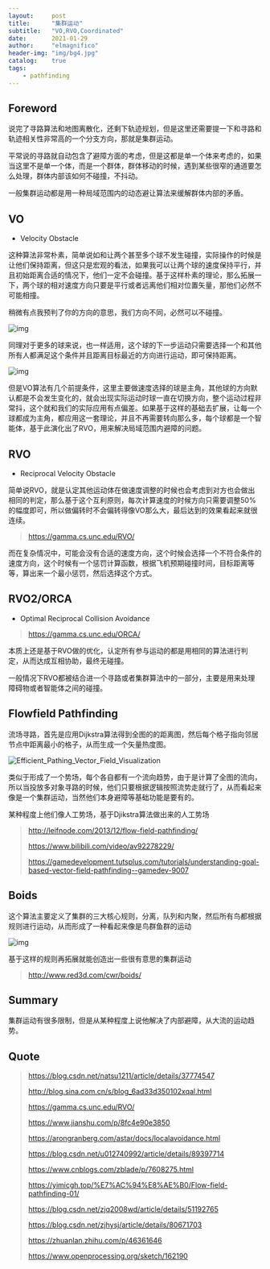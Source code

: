 ```yaml
---
layout:     post
title:      "集群运动"
subtitle:   "VO,RVO,Coordinated"
date:       2021-01-29
author:     "elmagnifico"
header-img: "img/bg4.jpg"
catalog:    true
tags:
    - pathfinding
---
```


## Foreword

说完了寻路算法和地图离散化，还剩下轨迹规划，但是这里还需要提一下和寻路和轨迹相关性非常高的一个分支方向，那就是集群运动。

平常说的寻路就自动包含了避障方面的考虑，但是这都是单一个体来考虑的，如果当这里不是单一个体，而是一个群体，群体移动的时候，遇到某些很窄的通道要怎么处理，群体内部该如何不碰撞，不抖动。

一般集群运动都是用一种局域范围内的动态避让算法来缓解群体内部的矛盾。



## VO

- Velocity Obstacle

这种算法非常朴素，简单说如和让两个甚至多个球不发生碰撞，实际操作的时候是让他们保持距离，但这只是宏观的看法，如果我可以让两个球的速度保持平行，并且初始距离合适的情况下，他们一定不会碰撞。基于这样朴素的理论，那么拓展一下，两个球的相对速度方向只要是平行或者远离他们相对位置矢量，那他们必然不可能相撞。

稍微有点我预判了你的方向的意思，我们方向不同，必然可以不碰撞。

![img](https://i.loli.net/2021/01/28/2HL5kxwSVZvm43g.jpg)

同理对于更多的球来说，也一样适用，这个球的下一步运动只需要选择一个和其他所有人都满足这个条件并且距离目标最近的方向进行运动，即可保持距离。

![img](https://i.loli.net/2021/01/28/JEx96IBsvagbRZ7.jpg)

但是VO算法有几个前提条件，这里主要做速度选择的球是主角，其他球的方向默认都是不会发生变化的，就会出现实际运动时球一直在切换方向，整个运动过程非常抖，这个就和我们的实际应用有点偏差。如果基于这样的基础去扩展，让每一个球都成为主角，都应用这一套理论，并且不再需要转向那么多，每个球都是一个智能体，基于此演化出了RVO，用来解决局域范围内避障的问题。



## RVO

- Reciprocal Velocity Obstacle

简单说RVO，就是认定其他运动体在做速度调整的时候也会考虑到对方也会做出相同的判定，那么基于这个互利原则，每次计算速度的时候方向只需要调整50%的幅度即可，所以做偏转时不会偏转得像VO那么大，最后达到的效果看起来就很连续。

> https://gamma.cs.unc.edu/RVO/

而在复杂情况中，可能会没有合适的速度方向，这个时候会选择一个不符合条件的速度方向，这个时候有一个惩罚计算函数，根据飞机预期碰撞时间，目标距离等等，算出来一个最小惩罚，然后选择这个方式。



## RVO2/ORCA

- Optimal Reciprocal Collision Avoidance

> https://gamma.cs.unc.edu/ORCA/

本质上还是基于RVO做的优化，认定所有参与运动的都是用相同的算法进行判定，从而达成互相协助，最终无碰撞。

一般情况下RVO都被结合进一个寻路或者集群算法中的一部分，主要是用来处理障碍物或者智能体之间的碰撞。



## Flowfield Pathfinding

流场寻路，首先是应用Dijkstra算法得到全图的的距离图，然后每个格子指向邻居节点中距离最小的格子，从而生成一个矢量热度图。

![Efficient_Pathing_Vector_Field_Visualization](https://i.loli.net/2021/01/29/iTRmfLHA7Wj9O48.png)



类似于形成了一个势场，每个各自都有一个流向趋势，由于是计算了全图的流向，所以当投放多对象寻路的时候，他们只要根据逻辑按照流势走就行了，从而看起来像是一个集群运动，当然他们本身避障等基础功能是要有的。

某种程度上他们像人工势场，基于Djikstra算法做出来的人工势场

> http://leifnode.com/2013/12/flow-field-pathfinding/
>
> https://www.bilibili.com/video/av92278229/
>
> https://gamedevelopment.tutsplus.com/tutorials/understanding-goal-based-vector-field-pathfinding--gamedev-9007



## Boids

这个算法主要定义了集群的三大核心规则，分离，队列和内聚，然后所有鸟都根据规则进行运动，从而形成了一种看起来像是鸟群鱼群的运动

![img](https://i.loli.net/2021/01/29/VP6nBbdGLwHcUpj.gif)

基于这样的规则再拓展就能创造出一些很有意思的集群运动

> http://www.red3d.com/cwr/boids/



## Summary

集群运动有很多限制，但是从某种程度上说他解决了内部避障，从大流的运动趋势。



## Quote

> https://blog.csdn.net/natsu1211/article/details/37774547
>
> http://blog.sina.com.cn/s/blog_6ad33d350102xqal.html
>
> https://gamma.cs.unc.edu/RVO/
>
> https://www.jianshu.com/p/8fc4e90e3850
>
> https://arongranberg.com/astar/docs/localavoidance.html
>
> https://blog.csdn.net/u012740992/article/details/89397714
>
> https://www.cnblogs.com/zblade/p/7608275.html
>
> https://yimicgh.top/%E7%AC%94%E8%AE%B0/Flow-field-pathfinding-01/
>
> https://blog.csdn.net/zjq2008wd/article/details/51192765
>
> https://blog.csdn.net/zjhysj/article/details/80671703
>
> https://zhuanlan.zhihu.com/p/46361646
>
> https://www.openprocessing.org/sketch/162190

